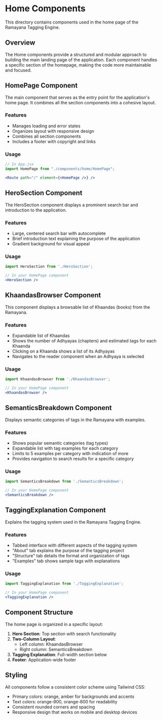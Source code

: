 # Home Components

This directory contains components used in the home page of the Ramayana Tagging Engine.

## Overview

The Home components provide a structured and modular approach to building the main landing page of the application. Each component handles a specific section of the homepage, making the code more maintainable and focused.

## HomePage Component

The main component that serves as the entry point for the application's home page. It combines all the section components into a cohesive layout.

### Features

- Manages loading and error states
- Organizes layout with responsive design
- Combines all section components
- Includes a footer with copyright and links

### Usage

```jsx
// In App.jsx
import HomePage from "./components/home/HomePage";

<Route path="/" element={<HomePage />} />
```

## HeroSection Component

The HeroSection component displays a prominent search bar and introduction to the application.

### Features

- Large, centered search bar with autocomplete
- Brief introduction text explaining the purpose of the application
- Gradient background for visual appeal

### Usage

```jsx
import HeroSection from './HeroSection';

// In your HomePage component
<HeroSection />
```

## KhaandasBrowser Component

This component displays a browsable list of Khaandas (books) from the Ramayana.

### Features

- Expandable list of Khaandas
- Shows the number of Adhyayas (chapters) and estimated tags for each Khaanda
- Clicking on a Khaanda shows a list of its Adhyayas
- Navigates to the reader component when an Adhyaya is selected

### Usage

```jsx
import KhaandasBrowser from './KhaandasBrowser';

// In your HomePage component
<KhaandasBrowser />
```

## SemanticsBreakdown Component

Displays semantic categories of tags in the Ramayana with examples.

### Features

- Shows popular semantic categories (tag types)
- Expandable list with tag examples for each category
- Limits to 5 examples per category with indication of more
- Provides navigation to search results for a specific category

### Usage

```jsx
import SemanticsBreakdown from './SemanticsBreakdown';

// In your HomePage component
<SemanticsBreakdown />
```

## TaggingExplanation Component

Explains the tagging system used in the Ramayana Tagging Engine.

### Features

- Tabbed interface with different aspects of the tagging system
- "About" tab explains the purpose of the tagging project
- "Structure" tab details the format and organization of tags
- "Examples" tab shows sample tags with explanations

### Usage

```jsx
import TaggingExplanation from './TaggingExplanation';

// In your HomePage component
<TaggingExplanation />
```

## Component Structure

The home page is organized in a specific layout:
1. **Hero Section**: Top section with search functionality
2. **Two-Column Layout**: 
   - Left column: KhaandasBrowser
   - Right column: SemanticsBreakdown
3. **Tagging Explanation**: Full-width section below
4. **Footer**: Application-wide footer

## Styling

All components follow a consistent color scheme using Tailwind CSS:
- Primary colors: orange, amber for backgrounds and accents
- Text colors: orange-900, orange-800 for readability
- Consistent rounded corners and spacing
- Responsive design that works on mobile and desktop devices